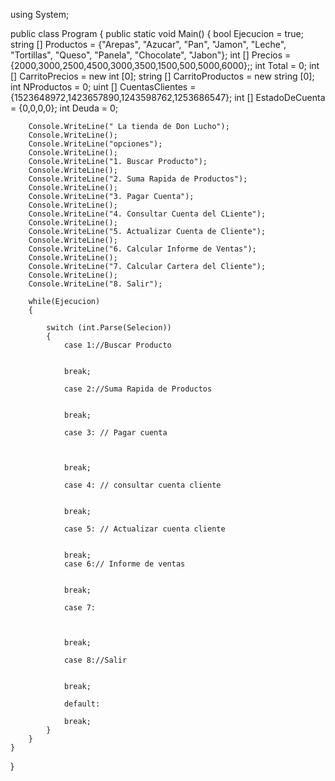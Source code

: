 using System;
					
public class Program
{
	public static void Main()
	{
		bool Ejecucion = true;
		string [] Productos = {"Arepas", "Azucar", "Pan", "Jamon", "Leche", "Tortillas", "Queso", "Panela", "Chocolate", "Jabon"};
		int [] Precios = {2000,3000,2500,4500,3000,3500,1500,500,5000,6000};;
		int Total = 0;
		int [] CarritoPrecios = new int [0];
		string [] CarritoProductos = new string [0];
		int NProductos = 0;
		uint [] CuentasClientes = {1523648972,1423657890,1243598762,1253686547};
		int [] EstadoDeCuenta = {0,0,0,0};
		int Deuda = 0;
		
		Console.WriteLine(" La tienda de Don Lucho");
		Console.WriteLine();
		Console.WriteLine("opciones");
		Console.WriteLine();
		Console.WriteLine("1. Buscar Producto");
		Console.WriteLine();
		Console.WriteLine("2. Suma Rapida de Productos");
		Console.WriteLine();
		Console.WriteLine("3. Pagar Cuenta");
		Console.WriteLine();
		Console.WriteLine("4. Consultar Cuenta del CLiente");
		Console.WriteLine();
		Console.WriteLine("5. Actualizar Cuenta de Cliente");
		Console.WriteLine();
		Console.WriteLine("6. Calcular Informe de Ventas");
		Console.WriteLine();
		Console.WriteLine("7. Calcular Cartera del Cliente");
		Console.WriteLine();
		Console.WriteLine("8. Salir");

		while(Ejecucion)
		{
			
			switch (int.Parse(Selecion))
			{
				case 1://Buscar Producto
					
					
				break;

				case 2://Suma Rapida de Productos
					
	
				break;
						
				case 3: // Pagar cuenta
					
					
					
				break;

				case 4: // consultar cuenta cliente
					
					
				break;

				case 5: // Actualizar cuenta cliente
					
					
				break;
				case 6:// Informe de ventas
					
					
				break;
				
				case 7:
					
					
					
				break;

				case 8://Salir
					
					
				break;

				default: 
					
				break;
			}
		}
	}
}
